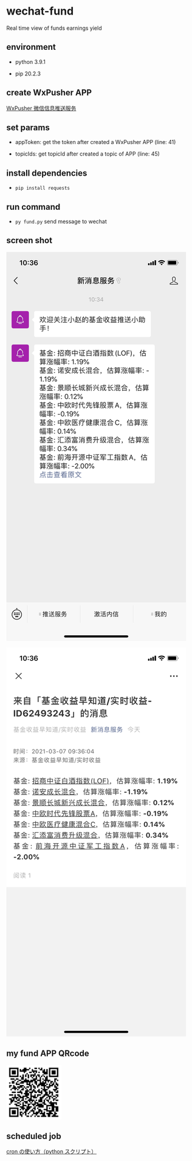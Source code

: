 # wechat-fund

Real time view of funds earnings yield

## environment

- python 3.9.1

- pip 20.2.3

## create WxPusher APP

[WxPusher 微信信息推送服务](https://wxpusher.zjiecode.com/admin/)

## set params

- appToken: get the token after created a WxPusher APP (line: 41)

- topicIds: get topicId after created a topic of APP (line: 45)

## install dependencies

- `pip install requests`

## run command

- `py fund.py` send message to wechat

## screen shot

![image](https://github.com/peepa857/wechat-fund/blob/master/image/wx-message.png)

![image](https://github.com/peepa857/wechat-fund/blob/master/image/message-detail.png)

## my fund APP QRcode

![image](https://github.com/peepa857/wechat-fund/blob/master/image/qrcode.png)

## scheduled job

[cron の使い方（python スクリプト）](https://qiita.com/saira/items/76a5538a6b2556f6b339)
